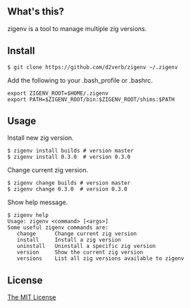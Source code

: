 ## What's this?
zigenv is a tool to manage multiple zig versions.

## Install
```
$ git clone https://github.com/d2verb/zigenv ~/.zigenv
```
Add the following to your .bash_profile or .bashrc.
```
export ZIGENV_ROOT=$HOME/.zigenv
export PATH=$ZIGENV_ROOT/bin:$ZIGENV_ROOT/shims:$PATH
```
## Usage
Install new zig version.
```
$ zigenv install builds # version master
$ zigenv install 0.3.0  # version 0.3.0
```

Change current zig version.
```
$ zigenv change builds # version master
$ zigenv change 0.3.0  # version 0.3.0
```

Show help message.
```
$ zigenv help
Usage: zigenv <command> [<args>]
Some useful zigenv commands are:
   change      Change current zig version
   install     Install a zig version
   uninstall   Uninstall a specific zig version
   version     Show the current zig version
   versions    List all zig versions available to zigenv
```

## License
[The MIT License](LICENSE)
